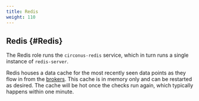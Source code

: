 ```yaml
---
title: Redis
weight: 110
---
```


## Redis {#Redis}
The Redis role runs the `circonus-redis` service, which in turn runs a single instance of `redis-server`.

Redis houses a data cache for the most recently seen data points as they flow in from the [brokers](/Roles/broker.md).  This cache is in memory only and can be restarted as desired. The cache will be hot once the checks run again, which typically happens within one minute.
